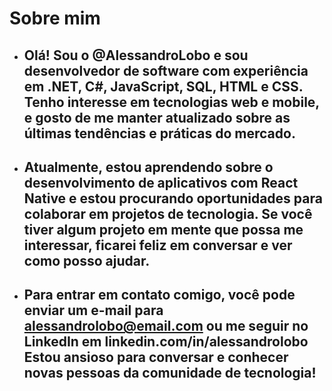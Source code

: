 # Sobre mim

* ## Olá! Sou o @AlessandroLobo e sou desenvolvedor de software com experiência em .NET, C#, JavaScript, SQL, HTML e CSS.  Tenho interesse em tecnologias web e mobile, e gosto de me manter atualizado sobre as últimas tendências e práticas do mercado.

* ## Atualmente, estou aprendendo sobre o desenvolvimento de aplicativos com React Native e estou procurando oportunidades para colaborar em projetos de tecnologia. Se você tiver algum projeto em mente que possa me interessar, ficarei feliz em conversar e ver como posso ajudar.

* ## Para entrar em contato comigo, você pode enviar um e-mail para alessandrolobo@email.com ou me seguir no LinkedIn em linkedin.com/in/alessandrolobo Estou ansioso para conversar e conhecer novas pessoas da comunidade de tecnologia!
